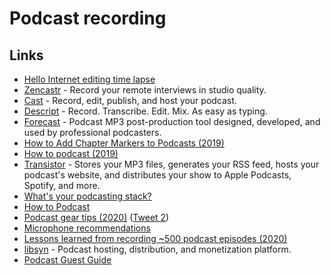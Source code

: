 # Podcast recording

## Links

- [Hello Internet editing time lapse](http://www.cgpgrey.com/blog/hello-internet-editing-time-lapse)
- [Zencastr](https://zencastr.com/) - Record your remote interviews in studio quality.
- [Cast](https://tryca.st/) - Record, edit, publish, and host your podcast.
- [Descript](https://www.descript.com/) - Record. Transcribe. Edit. Mix. As easy as typing.
- [Forecast](https://overcast.fm/forecast) - Podcast MP3 post-production tool designed, developed, and used by professional podcasters.
- [How to Add Chapter Markers to Podcasts (2019)](https://www.lemonproductions.ca/how-to-add-chapter-markers-to-podcasts/)
- [How to podcast (2019)](https://rakhim.org/2019/04/how-to-podcast/)
- [Transistor](https://transistor.fm/) - Stores your MP3 files, generates your RSS feed, hosts your podcast's website, and distributes your show to Apple Podcasts, Spotify, and more.
- [What's your podcasting stack?](https://www.indiehackers.com/post/whats-your-podcasting-stack-8ae89b0905)
- [How to Podcast](https://www.christopherbiscardi.com/how-to-podcast)
- [Podcast gear tips (2020)](https://twitter.com/kureevalexey/status/1259759343655882758) ([Tweet 2](https://twitter.com/kureevalexey/status/1259875604771594247))
- [Microphone recommendations](https://chan.dev/microphones)
- [Lessons learned from recording ~500 podcast episodes (2020)](https://twitter.com/eriktorenberg/status/1255574856776597504)
- [libsyn](https://libsyn.com/) - Podcast hosting, distribution, and monetization platform.
- [Podcast Guest Guide](https://antonyjohnston.com/podcastguestguide/)
